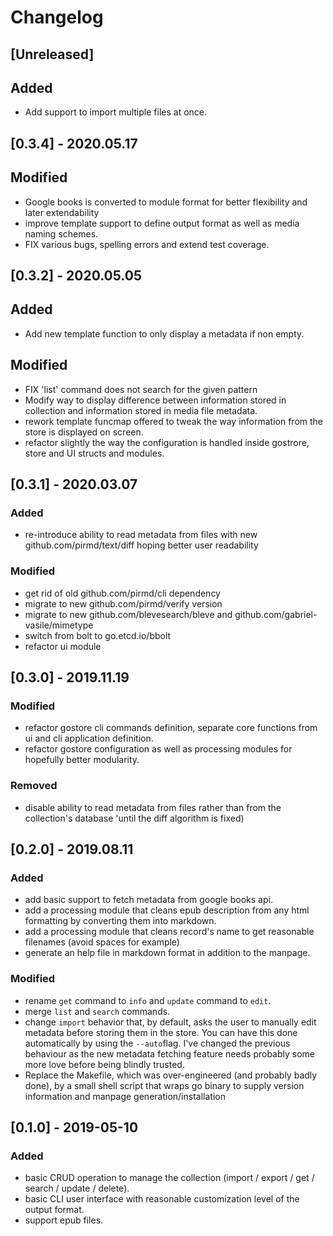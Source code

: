 # Changelog

## [Unreleased]
## Added
- Add support to import multiple files at once.

## [0.3.4] - 2020.05.17
## Modified
- Google books is converted to module format for better flexibility and later
  extendability
- improve template support to define output format as well as media naming
  schemes. 
- FIX various bugs, spelling errors and extend test coverage.

## [0.3.2] - 2020.05.05
## Added
- Add new template function to only display a metadata if non empty.
## Modified
- FIX 'list' command does not search for the given pattern
- Modify way to display difference between information stored in
  collection and information stored in media file metadata.
- rework template funcmap offered to tweak the way information from the store
  is displayed on screen.
- refactor slightly the way the configuration is handled inside gostrore, store
  and UI structs and modules.

## [0.3.1] - 2020.03.07
### Added
- re-introduce ability to read metadata from files with new
  github.com/pirmd/text/diff hoping better user readability
### Modified
- get rid of old github.com/pirmd/cli dependency
- migrate to new github.com/pirmd/verify version
- migrate to new github.com/blevesearch/bleve and github.com/gabriel-vasile/mimetype
- switch from bolt to go.etcd.io/bbolt
- refactor ui module

## [0.3.0] - 2019.11.19
### Modified
- refactor gostore cli commands definition, separate core functions from ui and
  cli application definition.
- refactor gostore configuration as well as processing modules for hopefully
  better modularity.
### Removed
- disable ability to read metadata from files rather than from the collection's
  database 'until the diff algorithm is fixed)

## [0.2.0] - 2019.08.11
### Added
- add basic support to fetch metadata from google books api.
- add a processing module that cleans epub description from any html formatting
  by converting them into markdown.
- add a processing module that cleans record's name to get reasonable filenames
  (avoid spaces for example)
- generate an help file in markdown format in addition to the manpage.
### Modified
- rename `get` command to `info` and `update` command to `edit`.
- merge `list` and `search` commands.
- change `import` behavior that, by default, asks the user to manually edit
  metadata before storing them in the store. You can have this done
  automatically by using the `--auto`flag.
  I've changed the previous behaviour as the new metadata fetching feature needs
  probably some more love before being blindly trusted.
- Replace the Makefile, which was over-engineered (and probably badly done),
  by a small shell script that wraps go binary to supply version information
  and manpage generation/installation

## [0.1.0] - 2019-05-10
### Added
- basic CRUD operation to manage the collection (import / export / get / search
  / update / delete).
- basic CLI user interface with reasonable customization level of the output
  format.
- support epub files.


[modeline]: # ( vim: set fenc=utf-8 spell spl=en: )
